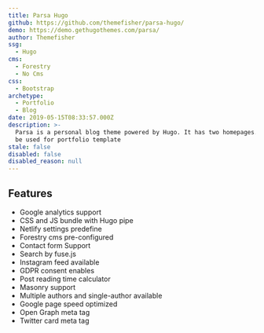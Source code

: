 ```yaml
---
title: Parsa Hugo
github: https://github.com/themefisher/parsa-hugo/
demo: https://demo.gethugothemes.com/parsa/
author: Themefisher
ssg:
  - Hugo
cms:
  - Forestry
  - No Cms
css:
  - Bootstrap
archetype:
  - Portfolio
  - Blog
date: 2019-05-15T08:33:57.000Z
description: >-
  Parsa is a personal blog theme powered by Hugo. It has two homepages. Also can
  be used for portfolio template
stale: false
disabled: false
disabled_reason: null
---
```


## Features
* Google analytics support
* CSS and JS bundle with Hugo pipe
* Netlify settings predefine
* Forestry cms pre-configured
* Contact form Support
* Search by fuse.js
* Instagram feed available
* GDPR consent enables
* Post reading time calculator
* Masonry support
* Multiple authors and single-author available
* Google page speed optimized
* Open Graph meta tag
* Twitter card meta tag